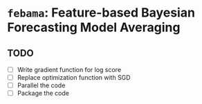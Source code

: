 # `febama`: Feature-based Bayesian Forecasting Model Averaging


## TODO

- [ ] Write gradient function for log score
- [ ] Replace optimization function with SGD
- [ ] Parallel the code
- [ ] Package the code

